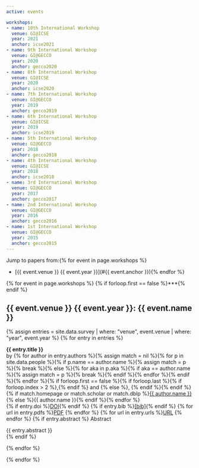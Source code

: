 ```yaml
---
active: events

workshops:
- name: 10th International Workshop
  venue: GI@ICSE
  year: 2021
  anchor: icse2021
- name: 9th International Workshop
  venue: GI@GECCO
  year: 2020
  anchor: gecco2020
- name: 8th International Workshop
  venue: GI@ICSE
  year: 2020
  anchor: icse2020
- name: 7th International Workshop
  venue: GI@GECCO
  year: 2019
  anchor: gecco2019
- name: 6th International Workshop
  venue: GI@ICSE
  year: 2019
  anchor: icse2019
- name: 5th International Workshop
  venue: GI@GECCO
  year: 2018
  anchor: gecco2018
- name: 4th International Workshop
  venue: GI@ICSE
  year: 2018
  anchor: icse2018
- name: 3rd International Workshop
  venue: GI@GECCO
  year: 2017
  anchor: gecco2017
- name: 2nd International Workshop
  venue: GI@GECCO
  year: 2016
  anchor: gecco2016
- name: 1st International Workshop
  venue: GI@GECCO
  year: 2015
  anchor: gecco2015
---
```


Jump to papers from:{% for event in page.workshops %}
- [{{ event.venue }} {{ event.year }}](#{{ event.anchor }}){% endfor %}

{% for event in page.workshops %}
{% if forloop.first == false %}***{% endif %}

## <a name="{{ event.anchor }}"></a> {{ event.venue }} {{ event.year }}: {{ event.name }}

  {% assign entries = site.data.survey | where: "venue", event.venue | where: "year", event.year %}
  {% for entry in entries %}

  <div>
    <p>
      <strong>{{ entry.title }}</strong><br/>
      by {% for author in entry.authors %}{% assign match = nil %}{% for p in site.data.people %}{% if p.name == author.name %}{% assign match = p %}{% break %}{% else %}{% for aka in p.aka %}{% if aka == author.name %}{% assign match = p %}{% break %}{% endif %}{% endfor %}{% endif %}{% endfor %}{% if forloop.first == false %}{% if forloop.last %}{% if forloop.index > 2 %},{% endif %} and {% else %}, {% endif %}{% endif %}{% if match.homepage or match.scholar or match.dblp %}<a href="{{ match.homepage | default:  match.scholar | default:  match.dblp }}">{{ author.name }}</a>{% else %}<span class="text-nowrap">{{ author.name }}</span>{% endif %}{% endfor %}<br/>
      {% if entry.doi %}<a class="badge badge-primary" href="{{ entry.doi }}">DOI</a>{% endif %} {% if entry.bib %}<a href="{{ entry.bib }}">[bib]</a>{% endif %} {% for url in entry.pdfs %}<a class="badge badge-success" href="{{ url }}">PDF</a> {% endfor %} {% for url in entry.urls %}<a class="badge badge-warning" href="{{ url }}">URL</a> {% endfor %}
    {% if entry.abstract %}
      <span class="badge badge-secondary" style="cursor: pointer;" onclick="$(this).parent().siblings('.collapse').toggle()">Abstract</span>
      <div class="card collapse"><div class="card-body text-justify">
        {{ entry.abstract }}
      </div></div>{% endif %}
    </p>
  </div>
  {% endfor %}

{% endfor %}

